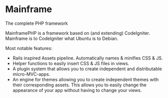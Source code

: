 # Mainframe
The complete PHP framework

MainframePHP is a framework based on (and extending) CodeIgniter.
Mainframe is to CodeIgniter what Ubuntu is to Debian.

Most notable features:

* Rails inspired Assets pipeline. Automatically names & minifies CSS & JS.
* Helper functions to easily insert CSS & JS files in views.
* A plugin system that allows you to create independent and distributable micro-MVC-apps.
* An engine for themes allowing you to create independent themes with their corresponding assets. This allows you to easily change the appearance of your app without having to change your views.
